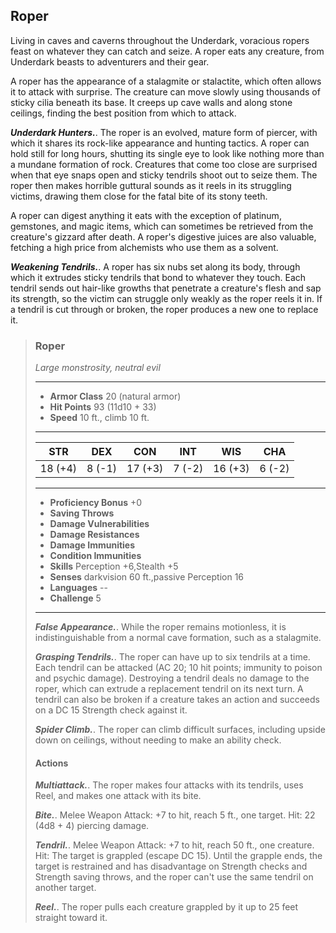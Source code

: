 ## Roper
Living in caves and caverns throughout the Underdark, voracious ropers feast on whatever they can catch and seize. A roper eats any creature, from Underdark beasts to adventurers and their gear.

A roper has the appearance of a stalagmite or stalactite, which often allows it to attack with surprise. The creature can move slowly using thousands of sticky cilia beneath its base. It creeps up cave walls and along stone ceilings, finding the best position from which to attack.

***Underdark Hunters.***. The roper is an evolved, mature form of piercer, with which it shares its rock-like appearance and hunting tactics. A roper can hold still for long hours, shutting its single eye to look like nothing more than a mundane formation of rock. Creatures that come too close are surprised when that eye snaps open and sticky tendrils shoot out to seize them. The roper then makes horrible guttural sounds as it reels in its struggling victims, drawing them close for the fatal bite of its stony teeth.

A roper can digest anything it eats with the exception of platinum, gemstones, and magic items, which can sometimes be retrieved from the creature's gizzard after death. A roper's digestive juices are also valuable, fetching a high price from alchemists who use them as a solvent.

***Weakening Tendrils.***. A roper has six nubs set along its body, through which it extrudes sticky tendrils that bond to whatever they touch. Each tendril sends out hair-like growths that penetrate a creature's flesh and sap its strength, so the victim can struggle only weakly as the roper reels it in. If a tendril is cut through or broken, the roper produces a new one to replace it.

>### Roper
>*Large monstrosity, neutral evil*
>___
>- **Armor Class** 20 (natural armor)
>- **Hit Points** 93 (11d10 + 33)
>- **Speed** 10 ft., climb 10 ft.
>___
>|**STR**|**DEX**|**CON**|**INT**|**WIS**|**CHA**|
>|:---:|:---:|:---:|:---:|:---:|:---:|
>|18 (+4)|8 (-1)|17 (+3)|7 (-2)|16 (+3)|6 (-2)|
>
>___
>- **Proficiency Bonus** +0
>- **Saving Throws** 
>- **Damage Vulnerabilities** 
>- **Damage Resistances** 
>- **Damage Immunities** 
>- **Condition Immunities** 
>- **Skills** Perception +6,Stealth +5
>- **Senses** darkvision 60 ft.,passive Perception 16
>- **Languages** --
>- **Challenge** 5
>___
>***False Appearance.***. While the roper remains motionless, it is indistinguishable from a normal cave formation, such as a stalagmite.
>
>***Grasping Tendrils.***. The roper can have up to six tendrils at a time. Each tendril can be attacked (AC 20; 10 hit points; immunity to poison and psychic damage). Destroying a tendril deals no damage to the roper, which can extrude a replacement tendril on its next turn. A tendril can also be broken if a creature takes an action and succeeds on a DC 15 Strength check against it.
>
>***Spider Climb.***. The roper can climb difficult surfaces, including upside down on ceilings, without needing to make an ability check.
>
>#### Actions
>***Multiattack.***. The roper makes four attacks with its tendrils, uses Reel, and makes one attack with its bite.
>
>***Bite.***. Melee Weapon Attack: +7 to hit, reach 5 ft., one target. Hit: 22 (4d8 + 4) piercing damage.
>
>***Tendril.***. Melee Weapon Attack: +7 to hit, reach 50 ft., one creature. Hit: The target is grappled (escape DC 15). Until the grapple ends, the target is restrained and has disadvantage on Strength checks and Strength saving throws, and the roper can't use the same tendril on another target.
>
>***Reel.***. The roper pulls each creature grappled by it up to 25 feet straight toward it.
>
